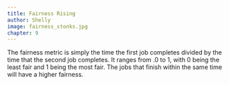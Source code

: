 ```yaml
---
title: Fairness Rising
author: Shelly
image: fairness_stonks.jpg
chapter: 9 
---
```

The fairness metric is simply the time the first job completes divided 
by the time that the second job completes. It ranges from .0 to 1, with 0 being the least fair and 1 being the most fair. The jobs that finish within the same time will have a higher fairness. 